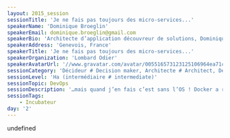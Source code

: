 ```yaml
---
layout: 2015_session
sessionTitle: 'Je ne fais pas toujours des micro-services...'
speakerName: 'Dominique Broeglin'
speakerEmail: dominique.broeglin@gmail.com
speakerBio: 'Architecte d’application découvreur de solutions, Dominique Broeglin développe depuis plus de 15 ans des applications Java et Ruby dans des domaines d’activités variées allant des télécommunications aux transports en passant par la presse et le commerce en ligne. Après avoir découvert l’Agile à la fin des années 90, il en est devenu adepte. Son expérience lui a montré l’importance de la pratique des techniques de programmation. Il organise notamment des Coding Dojo pour permettre aux développeurs de perfectionner ces techniques.'
speakerAddress: 'Genevois, France'
speakerTitle: 'Je ne fais pas toujours des micro-services...'
speakerOrganization: 'Lombard Odier'
speakerAvatarUrl: '//www.gravatar.com/avatar/005516573123125106964ea71c3c7395?size=200&default=mm'
sessionCategory: 'Décideur # Decision maker, Architecte # Architect, Développeur # Developer, Data scientist, Autre # Other'
sessionLevel: 'Ha (intermédiaire # intermediate)'
sessionTopic: DevOps
sessionDescription: '…mais quand j’en fais c’est sans l’OS ! Docker a révolutionné le monde de la virtualisation en permettant d’empaqueter une application et de la déployer aisément dans un conteneur. Ce qui réduit significativement le surcoût du système d’exploitation. Les Unikernels permettent d’aller un cran plus loin. Après tout, à l’ère du cloud, pourquoi s’encombrer d’un système d’exploitation alors qu’on ne déploie souvent qu’une seule application par machine virtuelle ?'
sessionTags:
    - Incubateur
day: '2'
---
```


undefined

